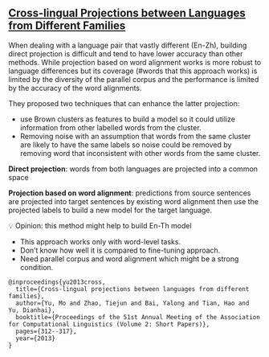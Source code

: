 ## [Cross-lingual Projections between Languages from Different Families](https://www.aclweb.org/anthology/P13-2056/)

When dealing with a language pair that vastly different (En-Zh), building direct projection is difficult and tend to have lower accuracy than other methods. While projection based on word alignment works is more robust to language differences but its coverage (#words that this approach works) is limited by the diversity of the parallel corpus and the performance is limited by the accuracy of the word alignments.


They proposed two techniques that can enhance the latter projection:
-   use Brown clusters as features to build a model so it could utilize information from other labelled words from the cluster.
-   Removing noise with an assumption that words from the same cluster are likely to have the same labels so noise could be removed by removing word that inconsistent with other words from the same cluster.
      
**Direct projection**: words from both languages are projected into a common space

**Projection based on word alignment**: predictions from source sentences are projected into target sentences by existing word alignment then use the projected labels to build a new model for the target language.


💡 Opinion: this method might help to build En-Th model
-   This approach works only with word-level tasks.
-   Don’t know how well it is compared to fine-tuning approach.
-   Need parallel corpus and word alignment which might be a strong condition.
  

```
@inproceedings{yu2013cross,
  title={Cross-lingual projections between languages from different families},
  author={Yu, Mo and Zhao, Tiejun and Bai, Yalong and Tian, Hao and Yu, Dianhai},
  booktitle={Proceedings of the 51st Annual Meeting of the Association for Computational Linguistics (Volume 2: Short Papers)},
  pages={312--317},
  year={2013}
}
```

